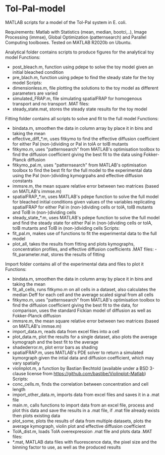 # Tol-Pal-model
MATLAB scripts for a model of the Tol-Pal system in E. coli. 

Requirements: Matlab with Statistics (mean, median, bootci,..), Image Processing (immse), Global Optimization (patternsearch) and Parallel Computing toolboxes. Tested on MATLAB R2020b on Ubuntu.

Analytical folder contains scripts to produce figures for the analytical toy model
Functions:
- post_bleach.m, function using pdepe to solve the toy model given an initial bleached condition
- pre_blach.m, function using pdepe to find the steady state for the toy model
Scripts:
- dimensionless.m, file plotting the solutions to the toy model as different parameters are varied
- simulated_FRAP.m, file simulating spatialFRAP for homogenous transport and no transport
.MAT files:
- steady_state.mat, stores the steady state results for the toy model

Fitting folder contains all scripts to solve and fit to the full model
Functions:
- bindata.m, smoothen the data in column array by place it in bins and taking the mean
- effective_diff_*.m, uses fitkymo to find the effective diffusion coefficient for either Pal (non-)dividing or Pal in tolA or tolB mutants
- fitkymo.m, uses "patternsearch" from MATLAB's optimisation toolbox to find the diffusion coefficient giving the best fit to the data using Fokker-Planck diffusion
- fitkymo_pal.m, uses "patternsearch" from MATLAB's optimisation toolbox to find the best fit for the full model to the experimental data using the Pal (non-)dividing kymogrpahs and effective diffusion constants
- immsre.m, the mean square relative error between two matrices (based on MATLAB's immse.m)
- spatialFRAP_*.m, uses MATLAB's pdepe function to solve the full model for bleached initial conditions given values of the variables replicating spatialFRAP for either Pal in (non-)dividing cells or tolA, tolB mutants and TolB in (non-)dividing cells
- steady_state_*.m, uses MATLAB's pdepe function to solve the full model and find the steady state  for either Pal in (non-)dividing cells or tolA, tolB mutants and TolB in (non-)dividing cells
Scripts:
- fit_pal.m, makes use of functions to fit the experimental data to the full model
- plot_all, takes the results from fitting and plots kymographs, concentration profiles, and effective diffusion coefficients
.MAT files:
-fit_parameter.mat, stores the results of fitting

Import folder contains all of the experimental data and files to plot it
Functions:
- bindata.m, smoothen the data in column array by place it in bins and taking the mean
- fit_all_cells, runs fitkymo.m on all cells in a dataset, also calculates the median Deff for each cell and the average scaled signal from all cells
- fitkymo.m, uses "patternsearch" from MATLAB's optimisation toolbox to find the diffusion coefficient giving the best fit to the data, for comparison, uses the standard Fickian model of diffusion as well as Fokker-Planck diffusion
- immsre.m, the mean square relative error between two matrices (based on MATLAB's immse.m)
- import_data.m, reads data from excel files into a cell
- plot_data.m, plot the results for a single dataset, also plots the average kymograph and the best fit to the average
- shadederror.m, plot error bars as shading
- spatialFRAP.m, uses MATLAB's PDE solver to return a simulated kymorgraph given the intial data and diffusion coefficient, which may vary spatially
- violinplot.m, a function by Bastian Bechtold (available under a BSD 3-clause license from https://github.com/bastibe/Violinplot-Matlab)
Scripts:
- conc_cells.m, finds the correlation between concentration and cell length
- import_other_data.m, imports data from excel files and saves it in a .mat file
- main.m, calls functions to import data from an excel file, process and plot this data and save the results in a .mat file, if .mat file already exists then plots existing data
- plot_some, plots the results of data from multiple datasets, plots the average kymograph, violin plot and effective diffusion coefficient
- TolA_dist.m, loads TolA overexpression .mat file and plots data
.MAT files:
- *.mat, MATLAB data files with fluorescence data, the pixel size and the binning factor to use, as well as the produced results

